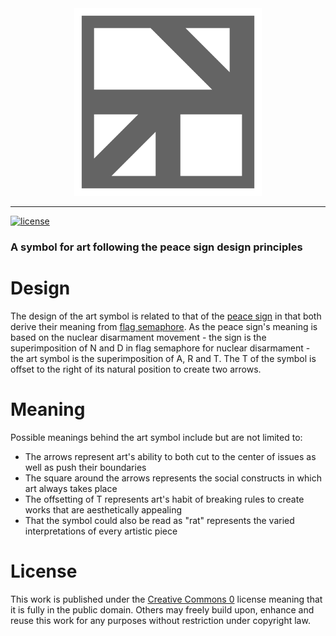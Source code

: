 <div align="center">
  <a href="https://github.com/andrewtavis/art-symbol"><img src="https://raw.githubusercontent.com/andrewtavis/art-symbol/main/art-symbol_grey_transparent.png" width=300 height=300 alt="art symbol"></a>
</div>

---

[![license](https://img.shields.io/github/license/andrewtavis/art-symbol.svg)](https://github.com/andrewtavis/art-symbol/blob/main/LICENSE.txt)

### A symbol for art following the peace sign design principles

# Design

The design of the art symbol is related to that of the [peace sign](https://en.wikipedia.org/wiki/Peace_symbols) in that both derive their meaning from [flag semaphore](https://en.wikipedia.org/wiki/Flag_semaphore). As the peace sign's meaning is based on the nuclear disarmament movement - the sign is the superimposition of N and D in flag semaphore for nuclear disarmament - the art symbol is the superimposition of A, R and T. The T of the symbol is offset to the right of its natural position to create two arrows.

# Meaning

Possible meanings behind the art symbol include but are not limited to:

- The arrows represent art's ability to both cut to the center of issues as well as push their boundaries
- The square around the arrows represents the social constructs in which art always takes place
- The offsetting of T represents art's habit of breaking rules to create works that are aesthetically appealing
- That the symbol could also be read as "rat" represents the varied interpretations of every artistic piece

# License

This work is published under the [Creative Commons 0](https://creativecommons.org/share-your-work/public-domain/cc0/) license meaning that it is fully in the public domain. Others may freely build upon, enhance and reuse this work for any purposes without restriction under copyright law.
